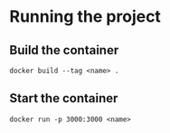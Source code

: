 # Running the project
## Build the container
`docker build --tag <name> .`

## Start the container
`docker run -p 3000:3000 <name>`
